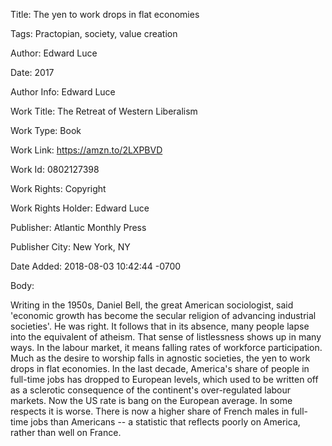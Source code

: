 Title:  The yen to work drops in flat economies

Tags:   Practopian, society, value creation

Author: Edward Luce

Date:   2017

Author Info: Edward Luce

Work Title: The Retreat of Western Liberalism

Work Type: Book

Work Link: https://amzn.to/2LXPBVD

Work Id: 0802127398

Work Rights: Copyright

Work Rights Holder: Edward Luce

Publisher: Atlantic Monthly Press

Publisher City: New York, NY

Date Added: 2018-08-03 10:42:44 -0700

Body: 

Writing in the 1950s, Daniel Bell, the great American sociologist, said 'economic growth has become the secular religion of advancing industrial societies'. He was right. It follows that in its absence, many people lapse into the equivalent of atheism. That sense of listlessness shows up in many ways. In the labour market, it means falling rates of workforce participation. Much as the desire to worship falls in agnostic societies, the yen to work drops in flat economies. In the last decade, America's share of people in full-time jobs has dropped to European levels, which used to be written off as a sclerotic consequence of the continent's over-regulated labour markets. Now the US rate is bang on the European average. In some respects it is worse. There is now a higher share of French males in full-time jobs than Americans -- a statistic that reflects poorly on America, rather than well on France. 

